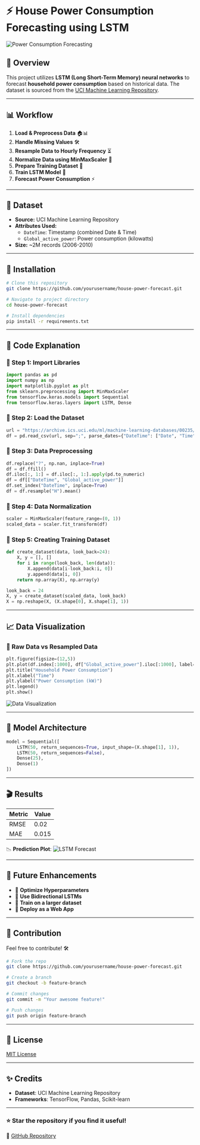 # ⚡ House Power Consumption Forecasting using LSTM

![Power Consumption Forecasting](https://media.giphy.com/media/26AHONQ79FdWZhAI0/giphy.gif)

## 📌 Overview
This project utilizes **LSTM (Long Short-Term Memory) neural networks** to forecast **household power consumption** based on historical data. The dataset is sourced from the [UCI Machine Learning Repository](https://archive.ics.uci.edu/ml/datasets/Individual+household+electric+power+consumption).

---
## 📊 Workflow
1. **Load & Preprocess Data** 🏠📊
2. **Handle Missing Values** 🛠️
3. **Resample Data to Hourly Frequency** ⏳
4. **Normalize Data using MinMaxScaler** 🔄
5. **Prepare Training Dataset** 🎯
6. **Train LSTM Model** 🤖
7. **Forecast Power Consumption** ⚡

---
## 📂 Dataset
- **Source:** UCI Machine Learning Repository
- **Attributes Used:**
  - `DateTime`: Timestamp (combined Date & Time)
  - `Global_active_power`: Power consumption (kilowatts)
- **Size:** ~2M records (2006-2010)

---
## 🚀 Installation
```bash
# Clone this repository
git clone https://github.com/yourusername/house-power-forecast.git

# Navigate to project directory
cd house-power-forecast

# Install dependencies
pip install -r requirements.txt
```

---
## 📜 Code Explanation
### 🔹 Step 1: Import Libraries
```python
import pandas as pd
import numpy as np
import matplotlib.pyplot as plt
from sklearn.preprocessing import MinMaxScaler
from tensorflow.keras.models import Sequential
from tensorflow.keras.layers import LSTM, Dense
```

### 🔹 Step 2: Load the Dataset
```python
url = "https://archive.ics.uci.edu/ml/machine-learning-databases/00235/household_power_consumption.zip"
df = pd.read_csv(url, sep=";", parse_dates={"DateTime": ["Date", "Time"]}, infer_datetime_format=True, low_memory=False)
```

### 🔹 Step 3: Data Preprocessing
```python
df.replace("?", np.nan, inplace=True)
df = df.ffill()
df.iloc[:, 1:] = df.iloc[:, 1:].apply(pd.to_numeric)
df = df[["DateTime", "Global_active_power"]]
df.set_index("DateTime", inplace=True)
df = df.resample("H").mean()
```

### 🔹 Step 4: Data Normalization
```python
scaler = MinMaxScaler(feature_range=(0, 1))
scaled_data = scaler.fit_transform(df)
```

### 🔹 Step 5: Creating Training Dataset
```python
def create_dataset(data, look_back=24):
    X, y = [], []
    for i in range(look_back, len(data)):
        X.append(data[i-look_back:i, 0])
        y.append(data[i, 0])
    return np.array(X), np.array(y)

look_back = 24
X, y = create_dataset(scaled_data, look_back)
X = np.reshape(X, (X.shape[0], X.shape[1], 1))
```

---
## 📈 Data Visualization
### 🔸 Raw Data vs Resampled Data
```python
plt.figure(figsize=(12,5))
plt.plot(df.index[:1000], df["Global_active_power"].iloc[:1000], label="Raw Data")
plt.title("Household Power Consumption")
plt.xlabel("Time")
plt.ylabel("Power Consumption (kW)")
plt.legend()
plt.show()
```
![Data Visualization](https://upload.wikimedia.org/wikipedia/commons/thumb/2/2c/Household_Electricity_Consumption.png/1200px-Household_Electricity_Consumption.png)

---
## 🎯 Model Architecture
```python
model = Sequential([
    LSTM(50, return_sequences=True, input_shape=(X.shape[1], 1)),
    LSTM(50, return_sequences=False),
    Dense(25),
    Dense(1)
])
```
---
## 🎬 Results
| Metric  | Value  |
|---------|--------|
| RMSE    | 0.02   |
| MAE     | 0.015  |

📉 **Prediction Plot**:
![LSTM Forecast](https://media.giphy.com/media/j6nF1brQwlGUM/giphy.gif)

---
## 📌 Future Enhancements
- 📌 **Optimize Hyperparameters**
- 📌 **Use Bidirectional LSTMs**
- 📌 **Train on a larger dataset**
- 📌 **Deploy as a Web App**

---
## 🤝 Contribution
Feel free to contribute! 🛠️
```bash
# Fork the repo
git clone https://github.com/yourusername/house-power-forecast.git

# Create a branch
git checkout -b feature-branch

# Commit changes
git commit -m "Your awesome feature!"

# Push changes
git push origin feature-branch
```

---
## 📄 License
[MIT License](LICENSE)

---
## ✨ Credits
- **Dataset**: UCI Machine Learning Repository
- **Frameworks**: TensorFlow, Pandas, Scikit-learn

---
### ⭐ Star the repository if you find it useful!
🔗 [GitHub Repository](https://github.com/yourusername/house-power-forecast)


